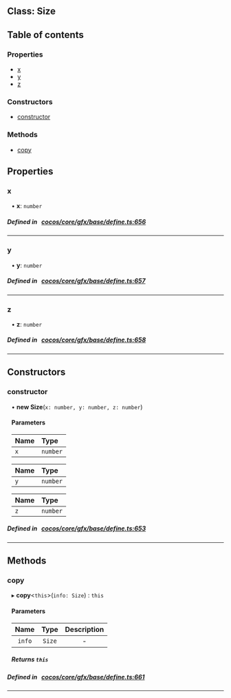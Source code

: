 
## Class: Size





<div class="table-of-content">
<h2>Table of contents</h2>


### Properties

- [ x](#x)
- [ y](#y)
- [ z](#z)

### Constructors

- [ constructor](#constructor)

### Methods

- [ copy](#copy)
</div>

## Properties


### x
<div style="margin-left: 10px;">




•  **x**:
`number` 
</div>

##### Defined in &nbsp;   [cocos/core/gfx/base/define.ts:656](https://github.com/cocos-creator/engine/blob/c7bf6b8a9/cocos/core/gfx/base/define.ts#L656)&nbsp;


___


### y
<div style="margin-left: 10px;">




•  **y**:
`number` 
</div>

##### Defined in &nbsp;   [cocos/core/gfx/base/define.ts:657](https://github.com/cocos-creator/engine/blob/c7bf6b8a9/cocos/core/gfx/base/define.ts#L657)&nbsp;


___


### z
<div style="margin-left: 10px;">




•  **z**:
`number` 
</div>

##### Defined in &nbsp;   [cocos/core/gfx/base/define.ts:658](https://github.com/cocos-creator/engine/blob/c7bf6b8a9/cocos/core/gfx/base/define.ts#L658)&nbsp;


___

<!---->
## Constructors


### constructor
<div style="margin-left: 10px;">

• **new Size**(`x: number, y: number, z: number`)

#### Parameters
| Name | Type |
| :------ | :------ |
| `x` | `number` |





| Name | Type |
| :------ | :------ |
| `y` | `number` |





| Name | Type |
| :------ | :------ |
| `z` | `number` |





</div>

##### Defined in &nbsp;   [cocos/core/gfx/base/define.ts:653](https://github.com/cocos-creator/engine/blob/c7bf6b8a9/cocos/core/gfx/base/define.ts#L653)&nbsp;


---

<!---->
## Methods

### copy
<div style="margin-left: 10px;">

▸   **copy**<`this`\>(`info: Size`) : `this`




<!---->
<!--    #### Returns `this` -->
<!---->

#### Parameters

| Name | Type | Description |
| :------: | :------: | :------: |
| `info` | `Size` | - |



##### Returns `this`




</div>

##### Defined in &nbsp;   [cocos/core/gfx/base/define.ts:661](https://github.com/cocos-creator/engine/blob/c7bf6b8a9/cocos/core/gfx/base/define.ts#L661)&nbsp;
___
<!---->



